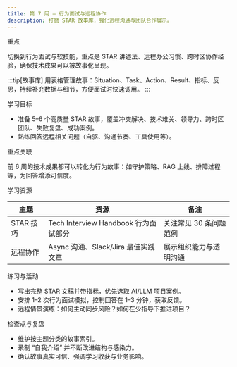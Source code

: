 ```yaml
---
title: 第 7 周 — 行为面试与远程协作
description: 打磨 STAR 故事库，强化远程沟通与团队合作展示。
---
```


重点

切换到行为面试与软技能，重点是 STAR 讲述法、远程办公习惯、跨时区协作经验，确保技术成果可以被故事化呈现。

:::tip[故事库]
用表格管理故事：Situation、Task、Action、Result、指标、反思，持续补充数据与细节，方便面试时快速调用。
:::

学习目标

- 准备 5–6 个高质量 STAR 故事，覆盖冲突解决、技术难关、领导力、跨时区团队、失败复盘、成功案例。
- 熟练回答远程相关问题（自驱、沟通节奏、工具使用等）。

重点关联

前 6 周的技术成果都可以转化为行为故事：如守护策略、RAG 上线、排障过程等，为回答增添可信度。

学习资源

| 主题 | 资源 | 备注 |
| --- | --- | --- |
| STAR 技巧 | Tech Interview Handbook 行为面试部分 | 关注常见 30 条问题范例 |
| 远程协作 | Async 沟通、Slack/Jira 最佳实践文章 | 展示组织能力与透明沟通 |

练习与活动

- 写出完整 STAR 文稿并带指标，优先选取 AI/LLM 项目案例。
- 安排 1–2 次行为面试模拟，控制回答在 1–3 分钟，获取反馈。
- 远程情景演练：如何主动同步风险？如何在少指导下推进项目？

检查点与复盘

- 维护按主题分类的故事索引。
- 录制 “自我介绍” 并不断改进结构与感染力。
- 确认故事真实可信、强调学习收获与业务影响。


